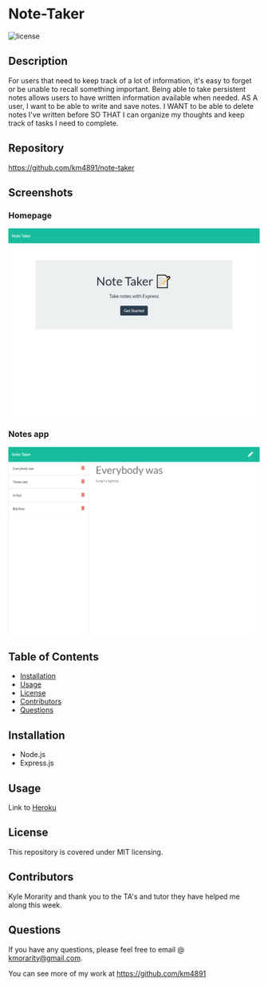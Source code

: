  # Note-Taker

  ![license](https://img.shields.io/badge/License-MIT-brightgreen.svg)

  ## Description

   For users that need to keep track of a lot of information, it's easy to forget or be unable to recall something important. Being able to take persistent notes allows users to have written information available when needed. AS A user, I want to be able to write and save notes. I WANT to be able to delete notes I've written before SO THAT I can organize my thoughts and keep track of tasks I need to complete.

  ## Repository

  https://github.com/km4891/note-taker

  ## Screenshots

  ### Homepage
  ![homepage](./public/assets/img/homepage.png "homepage")

  ### Notes app
  ![notes](./public/assets/img/notes.png "notes")

  ## Table of Contents
  - [Installation](#Installation)
  - [Usage](#Usage)
  - [License](#License)
  - [Contributors](#Contributors)
  - [Questions](#Questions)

  ## Installation

  * Node.js 
  * Express.js

  ## Usage

  Link to [Heroku](https://fathomless-springs-39061.herokuapp.com/)

  ## License

  This repository is covered under MIT licensing.

  ## Contributors

  Kyle Morarity and thank you to the TA's and tutor they have helped me along this week. 
  


  ## Questions

  If you have any questions, please feel free to email @ kmorarity@gmail.com.
  
  You can see more of my work at https://github.com/km4891
